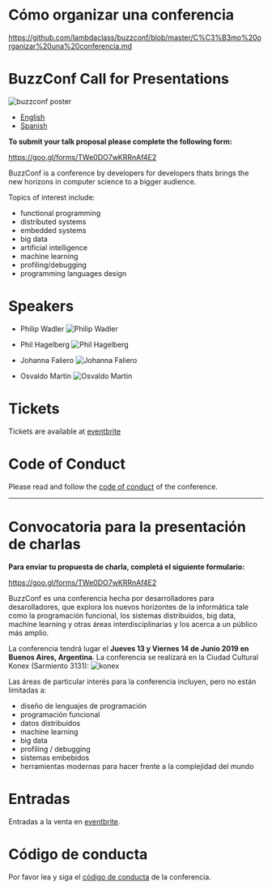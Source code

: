 # Cómo organizar una conferencia
https://github.com/lambdaclass/buzzconf/blob/master/C%C3%B3mo%20organizar%20una%20conferencia.md


# BuzzConf Call for Presentations
![buzzconf poster](https://raw.githubusercontent.com/lambdaclass/buzzconf/master/banner.png)

- [English](#call-for-presentations)
- [Spanish](#convocatoria-para-la-presentación-de-charlas)

**To submit your talk proposal please complete the following form:**

https://goo.gl/forms/TWe0DO7wKRRnAf4E2

BuzzConf is a conference by developers for developers thats brings the new horizons in computer science to a bigger audience.

Topics of interest include:
- functional programming
- distributed systems
- embedded systems
- big data
- artificial intelligence
- machine learning
- profiling/debugging
- programming languages design


# Speakers
- Philip Wadler
![Philip Wadler](https://cdn.evbuc.com/eventlogos/238610471/philipwadlerbuzzconf.png)

- Phil Hagelberg
![Phil Hagelberg](https://cdn.evbuc.com/eventlogos/238610471/philhagelbergbuzzconf.png)

- Johanna Faliero
![Johanna Faliero](https://cdn.evbuc.com/eventlogos/238610471/johannacaterinafalierobuzzconf.png)

- Osvaldo Martin
![Osvaldo Martin](https://cdn.evbuc.com/eventlogos/238610471/osvaldomartinbuzzconf.png)

# Tickets

Tickets are available at [eventbrite](https://buzzconf2019.eventbrite.com.ar/)

# Code of Conduct

Please read and follow the [code of conduct](./CODE_OF_CONDUCT.md) of the conference.
 

---

# Convocatoria para la presentación de charlas

**Para enviar tu propuesta de charla, completá el siguiente formulario:**

https://goo.gl/forms/TWe0DO7wKRRnAf4E2

BuzzConf es una conferencia hecha por desarrolladores para desarolladores, que explora los nuevos horizontes de la informática tale como la programación funcional, los sistemas distribuidos, big data, machine learning y otras áreas interdisciplinarias y los acerca a un público más amplio.

La conferencia tendrá lugar el **Jueves 13 y Viernes 14 de Junio 2019 en Buenos Aires, Argentina**. La conferencia se realizará en la Ciudad Cultural Konex (Sarmiento 3131):
![konex](https://raw.githubusercontent.com/lambdaclass/buzzconf/master/konex.jpg)

Las áreas de particular interés para la conferencia incluyen, pero no están limitadas a:
- diseño de lenguajes de programación
- programación funcional
- datos distribuidos
- machine learning
- big data
- profiling / debugging
- sistemas embebidos
- herramientas modernas para hacer frente a la complejidad del mundo

# Entradas

Entradas a la venta en [eventbrite](https://buzzconf2019.eventbrite.com.ar/).

# Código de conducta

Por favor lea y siga el [código de conducta](./CODE_OF_CONDUCT.md) de la conferencia.

